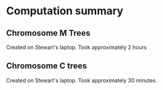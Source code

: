 # Computation summary

## Chromosome M Trees
Created on Stewart's laptop. Took approximately 2 hours

## Chromosome C trees
Created on Stewart's laptop. Took approximately 30 minutes.
